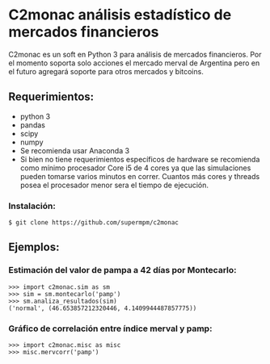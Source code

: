 # C2monac análisis estadístico de mercados financieros

C2monac es un soft en Python 3 para análisis de mercados financieros. Por el momento soporta solo acciones el mercado merval de Argentina pero en el futuro agregará soporte para otros mercados y bitcoins.

## Requerimientos:

- python 3
- pandas
- scipy
- numpy
- Se recomienda usar Anaconda 3
- Si bien no tiene requerimientos específicos de hardware se recomienda como mínimo procesador Core i5 de 4 cores ya que las simulaciones pueden tomarse varios minutos en correr. Cuantos más cores y threads posea el procesador menor sera el tiempo de ejecución.



### Instalación:

```
$ git clone https://github.com/supermpm/c2monac
```

## Ejemplos:

### Estimación del valor de pampa a 42 días por Montecarlo:

```
>>> import c2monac.sim as sm
>>> sim = sm.montecarlo('pamp')
>>> sm.analiza_resultados(sim)
('normal', (46.653857212320446, 4.1409944487857775))
```

### Gráfico de correlación entre índice merval y pamp:

```
>>> import c2monac.misc as misc
>>> misc.mervcorr('pamp')
```
